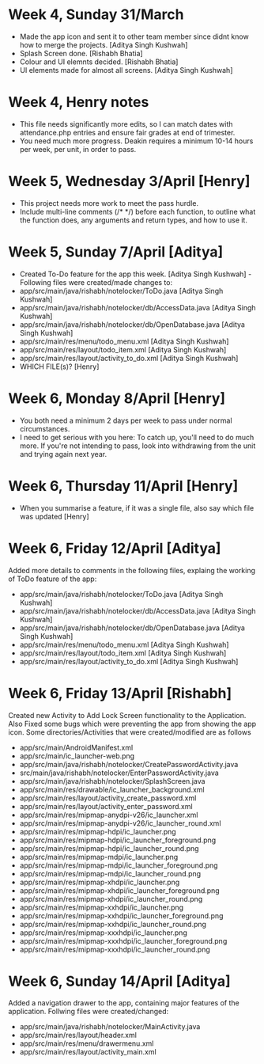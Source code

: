 # Week 4, Sunday 31/March
- Made the app icon and sent it to other team member since didnt know how to merge the projects. [Aditya Singh Kushwah]
- Splash Screen done. [Rishabh Bhatia]
- Colour and UI elemnts decided. [Rishabh Bhatia]
- UI elements made for almost all screens. [Aditya Singh Kushwah]

# Week 4, Henry notes
- This file needs significantly more edits, so I can match dates with attendance.php entries and ensure fair grades at end of trimester.
- You need much more progress. Deakin requires a minimum 10-14 hours per week, per unit, in order to pass.

# Week 5, Wednesday 3/April [Henry]
- This project needs more work to meet the pass hurdle.
- Include multi-line comments (/* */) before each function, to outline what the function does, any arguments and return types, and how to use it.

# Week 5, Sunday 7/April [Aditya]
- Created To-Do feature for the app this week. [Aditya Singh Kushwah]
-Following files were created/made changes to:
- app/src/main/java/rishabh/notelocker/ToDo.java [Aditya Singh Kushwah]
- app/src/main/java/rishabh/notelocker/db/AccessData.java [Aditya Singh Kushwah]
- app/src/main/java/rishabh/notelocker/db/OpenDatabase.java [Aditya Singh Kushwah]
- app/src/main/res/menu/todo_menu.xml [Aditya Singh Kushwah]
- app/src/main/res/layout/todo_item.xml [Aditya Singh Kushwah]
- app/src/main/res/layout/activity_to_do.xml [Aditya Singh Kushwah]
- WHICH FILE(s)? [Henry]

# Week 6, Monday 8/April [Henry]
- You both need a minimum 2 days per week to pass under normal circumstances. 
- I need to get serious with you here: To catch up, you'll need to do much more. If you're not intending to pass, look into withdrawing from the unit and trying again next year.

# Week 6, Thursday 11/April [Henry]
- When you summarise a feature, if it was a single file, also say which file was updated [Henry]

# Week 6, Friday 12/April [Aditya]
Added more details to comments in the following files, explaing the working of ToDo feature of the app:
- app/src/main/java/rishabh/notelocker/ToDo.java [Aditya Singh Kushwah]
- app/src/main/java/rishabh/notelocker/db/AccessData.java [Aditya Singh Kushwah]
- app/src/main/java/rishabh/notelocker/db/OpenDatabase.java [Aditya Singh Kushwah]
- app/src/main/res/menu/todo_menu.xml [Aditya Singh Kushwah]
- app/src/main/res/layout/todo_item.xml [Aditya Singh Kushwah]
- app/src/main/res/layout/activity_to_do.xml [Aditya Singh Kushwah]

# Week 6, Friday 13/April [Rishabh]
Created new Activity to Add Lock Screen functionality to the Application. Also Fixed some bugs which were preventing the app from showing the app icon.
Some directories/Activities that were created/modified are as follows
- app/src/main/AndroidManifest.xml
- app/src/main/ic_launcher-web.png
- app/src/main/java/rishabh/notelocker/CreatePasswordActivity.java
- src/main/java/rishabh/notelocker/EnterPasswordActivity.java
- app/src/main/java/rishabh/notelocker/SplashScreen.java
- app/src/main/res/drawable/ic_launcher_background.xml
- app/src/main/res/layout/activity_create_password.xml
- app/src/main/res/layout/activity_enter_password.xml
- app/src/main/res/mipmap-anydpi-v26/ic_launcher.xml
- app/src/main/res/mipmap-anydpi-v26/ic_launcher_round.xml
- app/src/main/res/mipmap-hdpi/ic_launcher.png
- app/src/main/res/mipmap-hdpi/ic_launcher_foreground.png
- app/src/main/res/mipmap-hdpi/ic_launcher_round.png
- app/src/main/res/mipmap-mdpi/ic_launcher.png
- app/src/main/res/mipmap-mdpi/ic_launcher_foreground.png
- app/src/main/res/mipmap-mdpi/ic_launcher_round.png
- app/src/main/res/mipmap-xhdpi/ic_launcher.png
- app/src/main/res/mipmap-xhdpi/ic_launcher_foreground.png
- app/src/main/res/mipmap-xhdpi/ic_launcher_round.png
- app/src/main/res/mipmap-xxhdpi/ic_launcher.png
- app/src/main/res/mipmap-xxhdpi/ic_launcher_foreground.png
- app/src/main/res/mipmap-xxhdpi/ic_launcher_round.png
- app/src/main/res/mipmap-xxxhdpi/ic_launcher.png
- app/src/main/res/mipmap-xxxhdpi/ic_launcher_foreground.png
- app/src/main/res/mipmap-xxxhdpi/ic_launcher_round.png

# Week 6, Sunday 14/April [Aditya]
Added a navigation drawer to the app, containing major features of the application. 
Follwing files were created/changed:
- app/src/main/java/rishabh/notelocker/MainActivity.java
- app/src/main/res/layout/header.xml
- app/src/main/res/menu/drawermenu.xml
- app/src/main/res/layout/activity_main.xml
